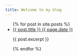 ```yaml
---
title: Welcome to my blog
---
```

<ul>
  {% for post in site.posts %}
    <li>
      <a href="{{ post.url }}">{{ post.title }} {{ page.date }}</a>
      <p>{{ post.excerpt }}</p>
    </li>
  {% endfor %}
</ul>
